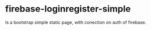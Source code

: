 # firebase-loginregister-simple
Is a bootstrap simple static page, with conection on auth of firebase.
